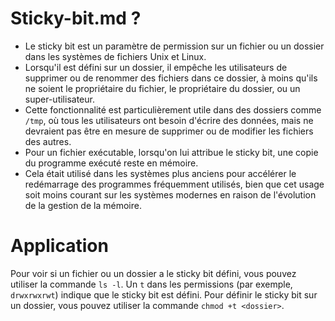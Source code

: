 # Sticky-bit.md ?
- Le sticky bit est un paramètre de permission sur un fichier ou un dossier dans les systèmes de fichiers Unix et Linux.
- Lorsqu'il est défini sur un dossier, il empêche les utilisateurs de supprimer ou de renommer des fichiers dans ce dossier, à moins qu'ils ne soient le propriétaire du fichier, le propriétaire du dossier, ou un super-utilisateur.
- Cette fonctionnalité est particulièrement utile dans des dossiers comme `/tmp`, où tous les utilisateurs ont besoin d'écrire des données, mais ne devraient pas être en mesure de supprimer ou de modifier les fichiers des autres.
- Pour un fichier exécutable, lorsqu'on lui attribue le sticky bit, une copie du programme exécuté reste en mémoire.
- Cela était utilisé dans les systèmes plus anciens pour accélérer le redémarrage des programmes fréquemment utilisés, bien que cet usage soit moins courant sur les systèmes modernes en raison de l'évolution de la gestion de la mémoire.

# Application
Pour voir si un fichier ou un dossier a le sticky bit défini, vous pouvez utiliser la commande `ls -l`. Un `t` dans les permissions (par exemple, `drwxrwxrwt`) indique que le sticky bit est défini. Pour définir le sticky bit sur un dossier, vous pouvez utiliser la commande `chmod +t <dossier>`.
